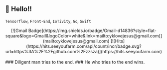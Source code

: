 ## 👋 Hello!!<br />
`Tensorflow`, `Front-End`, `IoTivity`, `Go`, `Swift`
<br />
<div align=center>
[![Gmail Badge](https://img.shields.io/badge/Gmail-d14836?style=flat-square&logo=Gmail&logoColor=white&link=mailto:yklovejesus@gmail.com)](mailto:yklovejesus@gmail.com)
[![Hits](https://hits.seeyoufarm.com/api/count/incr/badge.svg?url=https%3A%2F%2Fgithub.com%2Fzzsza)](https://hits.seeyoufarm.com)
</div>

<br />
### Diligent man tries to the end.
### He who tries to the end wins.
<br />

